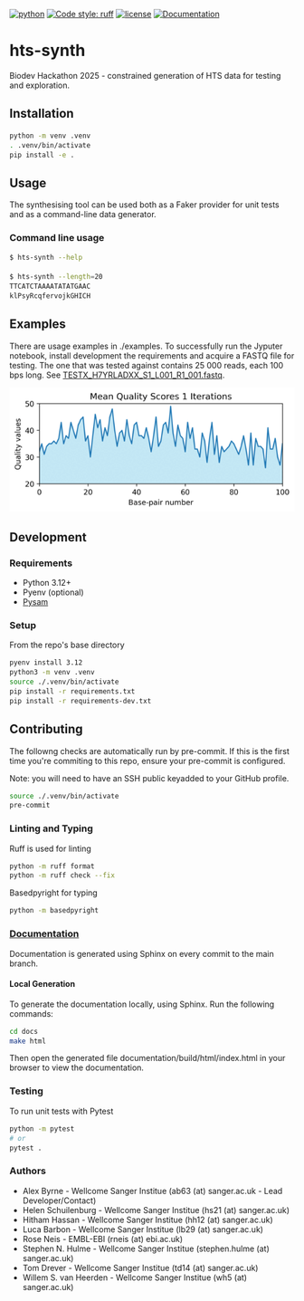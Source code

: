 [![python](https://img.shields.io/badge/Python-3.12-blue?style=for-the-badge&logo=python&logoColor=FFD43B)](https://docs.python.org/3.12/)
[![Code style: ruff](https://img.shields.io/badge/code%20style-ruff-D7FF64?style=for-the-badge&logo=ruff)](https://docs.astral.sh/ruff/)
[![license](https://img.shields.io/badge/License-MIT-a51931?style=for-the-badge)](LICENSE.txt)
[![Documentation](https://img.shields.io/badge/Documentation-Online-blue?style=for-the-badge&logo=readthedocs)](https://blex-max.github.io/hts-synth/)

# hts-synth

Biodev Hackathon 2025 - constrained generation of HTS data for testing and exploration.

## Installation

```sh
python -m venv .venv
. .venv/bin/activate
pip install -e .
```

## Usage

The synthesising tool can be used both as a Faker provider for unit tests and as a command-line data generator.

### Command line usage

```sh
$ hts-synth --help

$ hts-synth --length=20
TTCATCTAAAATATATGAAC
klPsyRcqfervojkGHICH
```

## Examples

There are usage examples in ./examples. To successfully run the Jyputer notebook, install development the requirements and acquire a FASTQ file for testing. The one that was tested against contains 25 000 reads, each 100 bps long. See [TESTX_H7YRLADXX_S1_L001_R1_001.fastq](https://github.com/hartwigmedical/testdata/tree/master/100k_reads_hiseq/TESTX).

![Mean Quality Scores](docs/source/images/mean-quality-scores.gif)

## Development

### Requirements

- Python 3.12+
- Pyenv (optional)
- [Pysam](https://github.com/pysam-developers/pysam)

### Setup

From the repo's base directory

```sh
pyenv install 3.12
python3 -m venv .venv
source ./.venv/bin/activate
pip install -r requirements.txt
pip install -r requirements-dev.txt
```

## Contributing

The followng checks are automatically run by pre-commit.
If this is the first time you're commiting to this repo, ensure your pre-commit is configured.

Note: you will need to have an SSH public keyadded to your GitHub profile.

```bash
source ./.venv/bin/activate
pre-commit
```

### Linting and Typing

Ruff is used for linting

```sh
python -m ruff format
python -m ruff check --fix
```

Basedpyright for typing

```sh
python -m basedpyright
```

### [Documentation](https://blex-max.github.io/hts-synth/)
Documentation is generated using Sphinx on every commit to the main branch.

#### Local Generation
To generate the documentation locally, using Sphinx. Run the following commands:

```bash
cd docs
make html
```

Then open the generated file documentation/build/html/index.html in your browser to view the documentation.

### Testing

To run unit tests with Pytest

```sh
python -m pytest
# or
pytest .
```

### Authors

- Alex Byrne - Wellcome Sanger Institue (ab63 (at) sanger.ac.uk - Lead Developer/Contact)
- Helen Schuilenburg - Wellcome Sanger Institue (hs21 (at) sanger.ac.uk)
- Hitham Hassan - Wellcome Sanger Institue (hh12 (at) sanger.ac.uk)
- Luca Barbon - Wellcome Sanger Institue (lb29 (at) sanger.ac.uk)
- Rose Neis - EMBL-EBI (rneis (at) ebi.ac.uk)
- Stephen N. Hulme - Wellcome Sanger Institue (stephen.hulme (at) sanger.ac.uk)
- Tom Drever - Wellcome Sanger Institue (td14 (at) sanger.ac.uk)
- Willem S. van Heerden - Wellcome Sanger Institue (wh5 (at) sanger.ac.uk)
